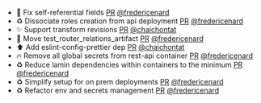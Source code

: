 - 🐛 Fix self-referential fields [PR](https://github.com/laminlabs/laminhub/pull/1054) [@fredericenard](https://github.com/fredericenard)
- ♻️ Dissociate roles creation from api deployment [PR](https://github.com/laminlabs/laminhub/pull/1057) [@fredericenard](https://github.com/fredericenard)
- :sparkles: Support transform revisions [PR](https://github.com/laminlabs/laminhub/pull/1056) [@chaichontat](https://github.com/chaichontat)
- 🚚 Move test_router_relations_artifact [PR](https://github.com/laminlabs/laminhub/pull/1053) [@fredericenard](https://github.com/fredericenard)
- :arrow_up: Add eslint-config-prettier dep [PR](https://github.com/laminlabs/laminhub/pull/1052) [@chaichontat](https://github.com/chaichontat)
- 🔥 Remove all global secrets from rest-api container [PR](https://github.com/laminlabs/laminhub/pull/1048) [@fredericenard](https://github.com/fredericenard)
- ♻️ Reduce lamin dependencies within containers to the minimum [PR](https://github.com/laminlabs/laminhub/pull/1047) [@fredericenard](https://github.com/fredericenard)
- ♻️ Simplify setup for on prem deployments [PR](https://github.com/laminlabs/laminhub/pull/1044) [@fredericenard](https://github.com/fredericenard)
- ♻️ Refactor env and secrets management [PR](https://github.com/laminlabs/laminhub/pull/1045) [@fredericenard](https://github.com/fredericenard)
